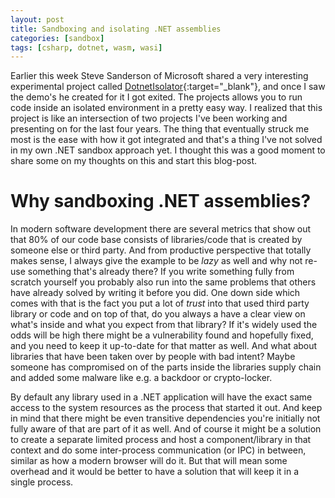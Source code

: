 ```yaml
---
layout: post
title: Sandboxing and isolating .NET assemblies
categories: [sandbox]
tags: [csharp, dotnet, wasm, wasi]
---
```


Earlier this week Steve Sanderson of Microsoft shared a very interesting experimental project called [DotnetIsolator](https://github.com/SteveSandersonMS/DotNetIsolator/tree/main/src/DotNetIsolator){:target="_blank"}, and once I saw the demo's he created for it I got exited. The projects allows you to run code inside an isolated environment in a pretty easy way. I realized that this project is like an intersection of two projects I've been working and presenting on for the last four years. The thing that eventually struck me most is the ease with how it got integrated and that's a thing I've not solved in my own .NET sandbox approach yet. I thought this was a good moment to share some on my thoughts on this and start this blog-post. 

# Why sandboxing .NET assemblies?

In modern software development there are several metrics that show out that 80% of our code base consists of libraries/code that is created by someone else or third party. And from productive perspective that totally makes sense, I always give the example to be _lazy_ as well and why not re-use something that's already there? If you write something fully from scratch yourself you probably also run into the same problems that others have already solved by writing it before you did. One down side which comes with that is the fact you put a lot of _trust_ into that used third party library or code and on top of that, do you always a have a clear view on what's inside and what you expect from that library? If it's widely used the odds will be high there might be a vulnerability found and hopefully fixed, and you need to keep it up-to-date for that matter as well. And what about libraries that have been taken over by people with bad intent? Maybe someone has compromised on of the parts inside the libraries supply chain and added some malware like e.g. a backdoor or crypto-locker. 

By default any library used in a .NET application will have the exact same access to the system resources as the process that started it out. And keep in mind that there might be even transitive dependencies you're initially not fully aware of that are part of it as well. And of course it might be a solution to create a separate limited process and host a component/library in that context and do some inter-process communication (or IPC) in between, similar as how a modern browser will do it. But that will mean some overhead and it would be better to have a solution that will keep it in a single process. 